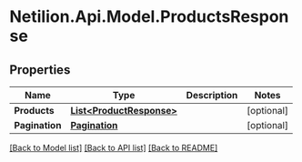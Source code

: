 # Netilion.Api.Model.ProductsResponse
## Properties

Name | Type | Description | Notes
------------ | ------------- | ------------- | -------------
**Products** | [**List&lt;ProductResponse&gt;**](ProductResponse.md) |  | [optional] 
**Pagination** | [**Pagination**](Pagination.md) |  | [optional] 

[[Back to Model list]](../README.md#documentation-for-models) [[Back to API list]](../README.md#documentation-for-api-endpoints) [[Back to README]](../README.md)

